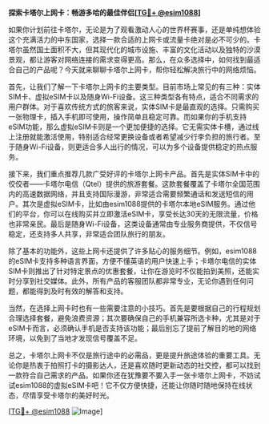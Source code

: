 **探索卡塔尔上网卡：畅游多哈的最佳伴侣[[TG💪+ @esim1088](https://t.me/s/esim1088)]**

如果你计划前往卡塔尔，无论是为了观看激动人心的世界杯赛事，还是单纯想体验这个充满活力的中东国家，选择一款合适的上网卡或流量卡绝对是必不可少的。卡塔尔虽然国土面积不大，但其现代化的城市设施、丰富的文化活动以及独特的沙漠景观，都让游客对网络连接的需求变得更高。那么，在众多选择中，如何找到最适合自己的产品呢？今天就来聊聊卡塔尔上网卡，帮你轻松解决旅行中的网络烦恼。

首先，让我们了解一下卡塔尔上网卡的主要类型。目前市场上常见的有三种：实体SIM卡、虚拟eSIM卡以及随身Wi-Fi设备。这三种类型各有特点，适合不同需求的用户群体。对于喜欢传统方式的旅客来说，实体SIM卡是最直观的选择。只需购买一张物理卡，插入手机即可使用，操作简单且稳定可靠。而如果你的手机支持eSIM功能，那么虚拟eSIM卡则是一个更加便捷的选择。它无需实体卡槽，通过线上注册就能激活使用，特别适合经常更换设备或者希望减少行李负担的旅行者。至于随身Wi-Fi设备，则更适合多人出行的情况，可以为多个设备提供稳定的热点服务。

接下来，我们重点推荐几款广受好评的卡塔尔上网卡产品。首先是实体SIM卡中的佼佼者——卡塔尔电信（Qtel）提供的旅游套餐。这款套餐覆盖了卡塔尔全国范围内的高速数据网络，并且支持国际漫游，非常适合需要频繁通话和发送短信的用户。其次是虚拟eSIM卡，比如由esim1088提供的卡塔尔本地eSIM服务。通过他们的平台，你可以在线购买并立即激活eSIM卡，享受长达30天的无限流量，价格也非常亲民。最后是随身Wi-Fi设备，这类设备通常由专业服务商提供，不仅信号稳定，还支持多人共享，非常适合团队旅行的朋友。

除了基本的功能外，这些上网卡还提供了许多贴心的服务细节。例如，esim1088的eSIM卡支持多种语言界面，方便不懂英语的用户快速上手；卡塔尔电信的实体SIM卡则推出了针对特定景点的优惠套餐，让你在游览时不仅能拍到美照，还能实时分享到社交媒体。此外，所有产品的客服团队都非常专业，无论你遇到任何问题，都能得到及时有效的解答和支持。

当然，在选择上网卡时也有一些需要注意的小技巧。首先是要根据自己的行程规划合理选择套餐，避免浪费资源；其次要确保自己的手机兼容所选卡种，尤其是对于eSIM卡而言，必须确认手机是否支持该功能；最后别忘了提前了解目的地的网络环境，以免到了当地才发现信号覆盖不足。

总之，卡塔尔上网卡不仅是旅行途中的必需品，更是提升旅途体验的重要工具。无论你是热衷于拍照打卡的摄影达人，还是喜欢随时更新动态的社交控，都可以找到一款符合自己需求的产品。如果你还在犹豫要不要入手一张卡塔尔上网卡，不妨试试esim1088的虚拟eSIM卡吧！它不仅方便快捷，还能让你随时随地保持在线状态，尽情享受卡塔尔的美好时光。

[[TG💪+ @esim1088](https://t.me/s/esim1088) ![Image](https://i.postimg.cc/4NQfJmqS/Snipaste-2025-05-13-00-14-12.png)]